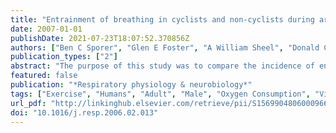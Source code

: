 ```yaml
---
title: "Entrainment of breathing in cyclists and non-cyclists during arm and leg exercise."
date: 2007-01-01
publishDate: 2021-07-23T18:07:52.370856Z
authors: ["Ben C Sporer", "Glen E Foster", "A William Sheel", "Donald C McKenzie"]
publication_types: ["2"]
abstract: "The purpose of this study was to compare the incidence of entrainment of breathing (ENT) between cyclists (C; n=8) and non-cyclists (NC; n=8) during leg cycling (LC) and arm cycling (AC). No subjects were training regularly in upper body endurance exercise. Day 1 consisted of spirometry and a VO2max test on both an arm and leg ergometer in random order separated by at least 60 min. On Day 2, subjects performed both AC and LC exercise with each session consisting of 5 min of warm-up at 20% and three consecutive 6 min loads at 40%, 60%, and 80% of task specific peak power output (WL1, WL2, WL3, respectively). Sessions were separated by at least 45 min. The final 3 min of each load were analyzed for entrainment of pedal and breathing frequencies using integer and half-integer ratios. A total of six subjects were unable to complete at least one exercise session at WL3 and therefore this load was excluded from analysis. Mean % VO2max during exercise was not different between cyclists and controls with respect to intensity and mode (AC= approximately 50% and 70%; LC= approximately 55% and 75% at WL1 and WL2, respectively). A repeated measures ANOVA revealed no effect on incidence of entrainment (%ENT) by group, mode of exercise, or exercise intensity (p=0.12, 0.24, and 0.88, respectively). %ENT was highest in cyclists during leg exercise (cyclists: LC=32%; AC=19%; controls: LC=18%; AC=21%) however this difference was not significant (p=0.07). In all situations that would be considered unfamiliar for both groups %ENT was similar. These results suggest that during cycling exercise at intensities of 75% VO2max or less, regular training may result in higher %ENT and that ENT is not transferable to an unfamiliar mode of exercise using different muscle groups."
featured: false
publication: "*Respiratory physiology & neurobiology*"
tags: ["Exercise", "Humans", "Adult", "Male", "Oxygen Consumption", "Vital Capacity", "Respiratory Mechanics", "Bicycling", "Anaerobic Threshold", "Arm", "Energy Metabolism", "Forced Expiratory Flow Rates", "Leg"]
url_pdf: "http://linkinghub.elsevier.com/retrieve/pii/S1569904806000966"
doi: "10.1016/j.resp.2006.02.013"
---
```


